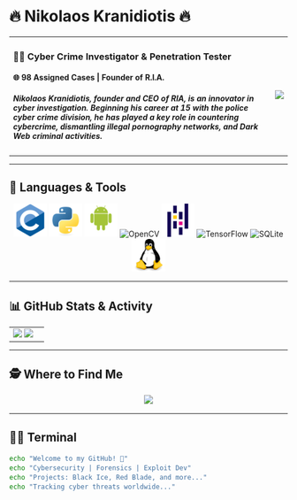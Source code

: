 # 🔥 Nikolaos Kranidiotis 🔥  

<table>
  <tr>
    <td>
      <h3>🕵️‍♂️ Cyber Crime Investigator & Penetration Tester</h3>
      <h4>🌐 98 Assigned Cases | Founder of <b>R.I.A.</b></h4>
      <h5> Nikolaos Kranidiotis, founder and CEO of RIA, is an innovator in cyber investigation. Beginning his career at 15 with the police cyber crime division, he has played a key role in countering cybercrime, dismantling illegal pornography networks, and Dark Web criminal activities.</h5>
    </td>
    <td style="padding-left: 20px;">
      <img src="https://media3.giphy.com/media/v1.Y2lkPTc5MGI3NjExNXp2aXp1emZoZWtyeGwycDAwMDFtaXR2Z3FjM2djN2RvaXUxandpOSZlcD12MV9pbnRlcm5hbF9naWZfYnlfaWQmY3Q9Zw/xsCevAab5ufj37BeGR/giphy.gif" width="450"/>
    </td>
  </tr>
</table>

---

## 🚀 Languages & Tools  
<p align="center">
  <img src="https://raw.githubusercontent.com/devicons/devicon/master/icons/c/c-original.svg" alt="C" width="60" height="60"/>
  <img src="https://raw.githubusercontent.com/devicons/devicon/master/icons/python/python-original.svg" alt="Python" width="60" height="60"/>
  <img src="https://raw.githubusercontent.com/devicons/devicon/master/icons/android/android-original-wordmark.svg" alt="Android" width="60" height="60"/>
  <img src="https://www.vectorlogo.zone/logos/opencv/opencv-icon.svg" alt="OpenCV" width="60" height="60"/>
  <img src="https://raw.githubusercontent.com/devicons/devicon/master/icons/pandas/pandas-original.svg" alt="Pandas" width="60" height="60"/>
  <img src="https://www.vectorlogo.zone/logos/tensorflow/tensorflow-icon.svg" alt="TensorFlow" width="60" height="60"/>
  <img src="https://www.vectorlogo.zone/logos/sqlite/sqlite-icon.svg" alt="SQLite" width="60" height="60"/>
  <img src="https://raw.githubusercontent.com/devicons/devicon/master/icons/linux/linux-original.svg" alt="Linux" width="60" height="60"/>
</p>

---
## 📊 GitHub Stats & Activity  
<p align="center">
  <table>
    <tr>
      <td style="padding-right: 20px;">
        <img src="https://github-readme-stats.vercel.app/api/top-langs?username=nkranidiotis&show_icons=true&layout=compact&theme=radical" height="120"/>
        <img src="https://github-readme-stats.vercel.app/api?username=nkranidiotis&show_icons=true&theme=radical" height="170"/>
      </td>
    </tr>
  </table>
</p>



---
## 🕵 Where to Find Me  
<p align="center">
  <a href="https://www.linkedin.com/in/nikolaos-kranidiotis/" target="_blank">
    <img src="https://img.shields.io/badge/-LinkedIn-0a77b6?style=for-the-badge&logo=linkedin&logoColor=white"/>
  </a>
</p>

---
## 🏴‍☠️ Terminal  
```bash
echo "Welcome to my GitHub! 🚀"
echo "Cybersecurity | Forensics | Exploit Dev"
echo "Projects: Black Ice, Red Blade, and more..."
echo "Tracking cyber threats worldwide..."
